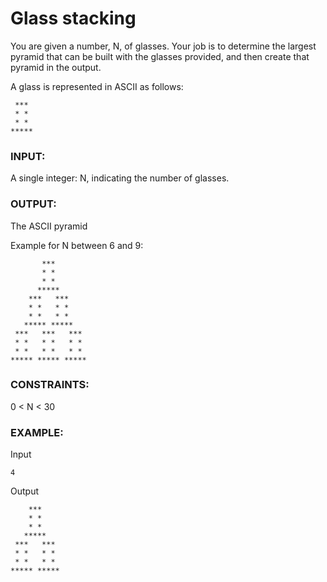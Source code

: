 # Glass stacking

You are given a number, N, of glasses. Your job is to determine the largest pyramid that can be built with the glasses provided, and then create that pyramid in the output.

A glass is represented in ASCII as follows:

```
 ***    
 * *    
 * *    
*****
```

### INPUT:

A single integer: N, indicating the number of glasses.

### OUTPUT:

The ASCII pyramid

Example for N between 6 and 9:

```
       ***       
       * *       
       * *       
      *****      
    ***   ***    
    * *   * *    
    * *   * *    
   ***** *****   
 ***   ***   *** 
 * *   * *   * * 
 * *   * *   * * 
***** ***** *****
```

### CONSTRAINTS:

0 < N < 30

### EXAMPLE:

Input

```
4
```

Output

```
    ***    
    * *    
    * *    
   *****   
 ***   *** 
 * *   * * 
 * *   * * 
***** *****
```
